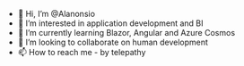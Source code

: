 - 👋 Hi, I’m @Alanonsio
- 👀 I’m interested in application development and BI
- 🌱 I’m currently learning Blazor, Angular and Azure Cosmos
- 💞️ I’m looking to collaborate on human development
- 📫 How to reach me - by telepathy

<!---
Alanonsio/Alanonsio is a ✨ special ✨ repository because its `README.md` (this file) appears on your GitHub profile.
You can click the Preview link to take a look at your changes.
--->
